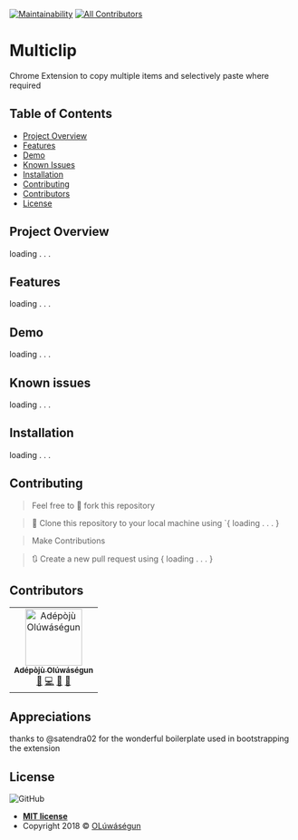 [![Maintainability](https://api.codeclimate.com/v1/badges/c760dd1c8f7c08058e89/maintainability)](https://codeclimate.com/github/Oluwasegun-AA/MultiClip/maintainability) 
[![All Contributors](https://img.shields.io/badge/all_contributors-1-orange.svg?style=flat-square)](#contributors)

# Multiclip
Chrome Extension to copy multiple items and selectively paste where required

## Table of Contents
* [Project Overview](#Project-Overview)
* [Features](#Features)
* [Demo](#demo)
* [Known Issues](#Known-issues)
* [Installation](#Installation)
* [Contributing](#contributing)
* [Contributors](#Contributors)
* [License](#License)

## Project Overview
loading . . .

## Features
loading . . .

## Demo
loading . . .

## Known issues
loading . . .

## Installation
loading . . .

## Contributing
>  Feel free to 🍴 fork this repository

>  👯 Clone this repository to your local machine using `{ loading . . . }

> Make Contributions

> 🔃 Create a new pull request using   { loading . . . }

## Contributors

<!-- ALL-CONTRIBUTORS-LIST:START - Do not remove or modify this section -->
<!-- prettier-ignore -->
<table><tr><td align="center"><a href="https://github.com/Oluwasegun-AA"><img src="https://avatars0.githubusercontent.com/u/25525765?v=4" width="100px;" alt="Adépòjù Olúwáségun"/><br /><sub><b>Adépòjù Olúwáségun</b></sub></a><br /><a href="https://github.com/Adépòjù Olúwáségun/MultiClip/issues?q=author%3AOluwasegun-AA" title="Bug reports">🐛</a> <a href="https://github.com/Adépòjù Olúwáségun/MultiClip/commits?author=Oluwasegun-AA" title="Code">💻</a> <a href="https://github.com/Adépòjù Olúwáségun/MultiClip/commits?author=Oluwasegun-AA" title="Documentation">📖</a> <a href="#maintenance-Oluwasegun-AA" title="Maintenance">🚧</a></td></tr></table>

<!-- ALL-CONTRIBUTORS-LIST:END -->
## Appreciations

thanks to @satendra02 for the wonderful boilerplate used in bootstrapping the extension

## License
![GitHub](https://img.shields.io/github/license/mashape/apistatus.svg)

- **[MIT license]()**
- Copyright 2018 © <a href="https://twitter.com/Oluwasegun_AA" target="_blank">OLúwáségun</a>
